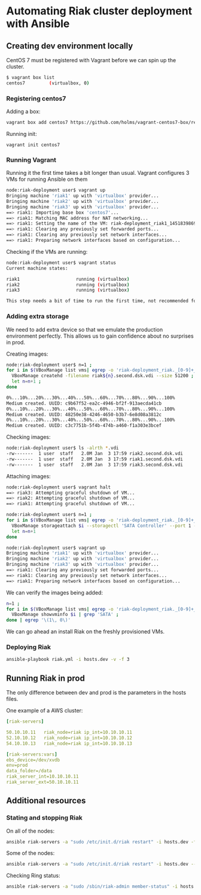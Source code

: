 # Automating Riak cluster deployment with Ansible

## Creating dev environment locally

CentOS 7 must be registered with Vagrant before we can spin up the cluster.

```bash
$ vagrant box list
centos7         (virtualbox, 0)
```

### Registering centos7

Adding a box:

```bash
vagrant box add centos7 https://github.com/holms/vagrant-centos7-box/releases/download/7.1.1503.001/CentOS-7.1.1503-x86_64-netboot.box
```

Running init:

```
vagrant init centos7
```

### Running Vagrant

Running it the first time takes a bit longer than usual. Vagrant configures 3 VMs for running Ansible on them

```bash
node:riak-deployment user$ vagrant up
Bringing machine 'riak1' up with 'virtualbox' provider...
Bringing machine 'riak2' up with 'virtualbox' provider...
Bringing machine 'riak3' up with 'virtualbox' provider...
==> riak1: Importing base box 'centos7'...
==> riak1: Matching MAC address for NAT networking...
==> riak1: Setting the name of the VM: riak-deployment_riak1_1451839869567_51963
==> riak1: Clearing any previously set forwarded ports...
==> riak1: Clearing any previously set network interfaces...
==> riak1: Preparing network interfaces based on configuration...
```

Checking if the VMs are running:

```bash
node:riak-deployment user$ vagrant status
Current machine states:

riak1                     running (virtualbox)
riak2                     running (virtualbox)
riak3                     running (virtualbox)

This step needs a bit of time to run the first time, not recommended for 3G users. After a successful initial deployment the provisioned cluster can be managed without internet access.
```

### Adding extra storage

We need to add extra device so that we emulate the production environment perfectly. This allows us to gain confidence about no surprises in prod.

Creating images:

```bash
node:riak-deployment user$ n=1 ; 
for i in $(VBoxManage list vms| egrep -o 'riak-deployment_riak._[0-9]+_[0-9]+'); do 
  VBoxManage createhd -filename riak${n}.second.dsk.vdi --size 51200 ; 
  let n=n+1 ; 
done

0%...10%...20%...30%...40%...50%...60%...70%...80%...90%...100%
Medium created. UUID: c9b67f52-ea2c-4946-bf2f-913aecda41cb
0%...10%...20%...30%...40%...50%...60%...70%...80%...90%...100%
Medium created. UUID: 48250e38-4246-4650-b3b7-6e8d08a3812c
0%...10%...20%...30%...40%...50%...60%...70%...80%...90%...100%
Medium created. UUID: c3c7751b-5f4b-474b-a460-f1a303e3bcef

```
Checking images:

```bash
node:riak-deployment user$ ls -alrth *.vdi
-rw-------  1 user  staff   2.0M Jan  3 17:59 riak2.second.dsk.vdi
-rw-------  1 user  staff   2.0M Jan  3 17:59 riak1.second.dsk.vdi
-rw-------  1 user  staff   2.0M Jan  3 17:59 riak3.second.dsk.vdi
```

Attaching images:

```bash
node:riak-deployment user$ vagrant halt
==> riak3: Attempting graceful shutdown of VM...
==> riak2: Attempting graceful shutdown of VM...
==> riak1: Attempting graceful shutdown of VM...

node:riak-deployment user$ n=1 ; 
for i in $(VBoxManage list vms| egrep -o 'riak-deployment_riak._[0-9]+_[0-9]+'); do 
  VBoxManage storageattach $i --storagectl 'SATA Controller' --port 1 --device 0 --type 'hdd' --medium "riak${n}.second.dsk.vdi"
  let n=n+1
done

node:riak-deployment user$ vagrant up
Bringing machine 'riak1' up with 'virtualbox' provider...
Bringing machine 'riak2' up with 'virtualbox' provider...
Bringing machine 'riak3' up with 'virtualbox' provider...
==> riak1: Clearing any previously set forwarded ports...
==> riak1: Clearing any previously set network interfaces...
==> riak1: Preparing network interfaces based on configuration...

```

We can verify the images being added:

```bash
n=1 ; 
for i in $(VBoxManage list vms| egrep -o 'riak-deployment_riak._[0-9]+_[0-9]+'); do 
  VBoxManage showvminfo $i | grep 'SATA' ; 
done | egrep '\(1\, 0\)'
```

We can go ahead an install Riak on the freshly provisioned VMs.

### Deploying Riak


```bash
ansible-playbook riak.yml -i hosts.dev -v -f 3
```

## Running Riak in prod

The only difference between dev and prod is the parameters in the hosts files.

One example of a AWS cluster:

```yaml
[riak-servers]

50.10.10.11   riak_node=riak ip_int=10.10.10.11
52.10.10.12   riak_node=riak ip_int=10.10.10.12
54.10.10.13   riak_node=riak ip_int=10.10.10.13

[riak-servers:vars]
ebs_device=/dev/xvdb
env=prod
data_folder=/data
riak_server_int=10.10.10.11
riak_server_ext=50.10.10.11

```

## Additional resources


### Stating and stopping Riak

On all of the nodes:

```bash
ansible riak-servers -a "sudo /etc/init.d/riak restart" -i hosts.dev -f 3
```

Some of the nodes:

```bash
ansible riak-servers -a "sudo /etc/init.d/riak restart" -i hosts.dev --limit 10.10.10.11 -f 3
```

Checking Ring status:

```bash
ansible riak-servers -a "sudo /sbin/riak-admin member-status" -i hosts.dev -f 3
```


